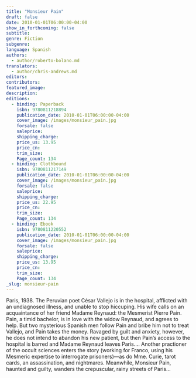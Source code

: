```yaml
---
title: "Monsieur Pain"
draft: false
date: 2010-01-01T06:00:00-04:00
show_in_forthcoming: false
subtitle:
genre: Fiction
subgenre:
language: Spanish
authors:
  - author/roberto-bolano.md
translators:
  - author/chris-andrews.md
editors:
contributors:
featured_image:
description:
editions:
  - binding: Paperback
    isbn: 9780811218894
    publication_date: 2010-01-01T06:00:00-04:00
    cover_image: /images/monsieur_pain.jpg
    forsale: false
    saleprice:
    shipping_charge:
    price_us: 13.95
    price_cn:
    trim_size:
    Page_count: 134
  - binding: Clothbound
    isbn: 9780811217149
    publication_date: 2010-01-01T06:00:00-04:00
    cover_image: /images/monsieur_pain.jpg
    forsale: false
    saleprice:
    shipping_charge:
    price_us: 22.95
    price_cn:
    trim_size:
    Page_count: 134
  - binding: Ebook
    isbn: 9780811220552
    publication_date: 2010-01-01T06:00:00-04:00
    cover_image: /images/monsieur_pain.jpg
    forsale: false
    saleprice:
    shipping_charge:
    price_us: 13.95
    price_cn:
    trim_size:
    Page_count: 134
_slug: monsieur-pain
---
```


Paris, 1938. The Peruvian poet César Vallejo is in the hospital, afflicted with an undiagnosed illness, and unable to stop hiccuping. His wife calls on an acquaintance of her friend Madame Reynaud: the Mesmerist Pierre Pain. Pain, a timid bachelor, is in love with the widow Reynaud, and agrees to help. But two mysterious Spanish men follow Pain and bribe him not to treat Vallejo, and Pain takes the money. Ravaged by guilt and anxiety, however, he does not intend to abandon his new patient, but then Pain’s access to the hospital is barred and Madame Reynaud leaves Paris.... Another practioner of the occult sciences enters the story (working for Franco, using his Mesmeric expertise to interrogate prisoners)—as do Mme. Curie, tarot cards, an assassination, and nightmares. Meanwhile, Monsieur Pain, haunted and guilty, wanders the crepuscular, rainy streets of Paris...

